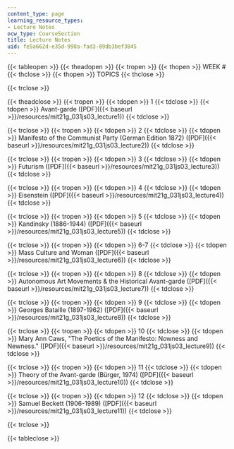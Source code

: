 ```yaml
---
content_type: page
learning_resource_types:
- Lecture Notes
ocw_type: CourseSection
title: Lecture Notes
uid: fe5a662d-e35d-998a-fad3-89db3bef3845
---
```


{{< tableopen >}}
{{< theadopen >}}
{{< tropen >}}
{{< thopen >}}
WEEK #
{{< thclose >}}
{{< thopen >}}
TOPICS
{{< thclose >}}

{{< trclose >}}

{{< theadclose >}}
{{< tropen >}}
{{< tdopen >}}
1
{{< tdclose >}}
{{< tdopen >}}
Avant-garde ([PDF]({{< baseurl >}}/resources/mit21g_031js03_lecture1))
{{< tdclose >}}

{{< trclose >}}
{{< tropen >}}
{{< tdopen >}}
2
{{< tdclose >}}
{{< tdopen >}}
Manifesto of the Communist Party (German Edition 1872) ([PDF]({{< baseurl >}}/resources/mit21g_031js03_lecture2))
{{< tdclose >}}

{{< trclose >}}
{{< tropen >}}
{{< tdopen >}}
3
{{< tdclose >}}
{{< tdopen >}}
Futurism ([PDF]({{< baseurl >}}/resources/mit21g_031js03_lecture3))
{{< tdclose >}}

{{< trclose >}}
{{< tropen >}}
{{< tdopen >}}
4
{{< tdclose >}}
{{< tdopen >}}
Eisenstein ([PDF]({{< baseurl >}}/resources/mit21g_031js03_lecture4))
{{< tdclose >}}

{{< trclose >}}
{{< tropen >}}
{{< tdopen >}}
5
{{< tdclose >}}
{{< tdopen >}}
Kandinsky (1886-1944) ([PDF]({{< baseurl >}}/resources/mit21g_031js03_lecture5))
{{< tdclose >}}

{{< trclose >}}
{{< tropen >}}
{{< tdopen >}}
6-7
{{< tdclose >}}
{{< tdopen >}}
Mass Culture and Woman ([PDF]({{< baseurl >}}/resources/mit21g_031js03_lecture6))
{{< tdclose >}}

{{< trclose >}}
{{< tropen >}}
{{< tdopen >}}
8
{{< tdclose >}}
{{< tdopen >}}
Autonomous Art Movements & the Historical Avant-garde ([PDF]({{< baseurl >}}/resources/mit21g_031js03_lecture7))
{{< tdclose >}}

{{< trclose >}}
{{< tropen >}}
{{< tdopen >}}
9
{{< tdclose >}}
{{< tdopen >}}
Georges Bataille (1897-1962) ([PDF]({{< baseurl >}}/resources/mit21g_031js03_lecture8))
{{< tdclose >}}

{{< trclose >}}
{{< tropen >}}
{{< tdopen >}}
10
{{< tdclose >}}
{{< tdopen >}}
Mary Ann Caws, "The Poetics of the Manifesto: Nowness and Newness." ([PDF]({{< baseurl >}}/resources/mit21g_031js03_lecture9))
{{< tdclose >}}

{{< trclose >}}
{{< tropen >}}
{{< tdopen >}}
11
{{< tdclose >}}
{{< tdopen >}}
Theory of the Avant-garde (Bürger, 1974) ([PDF]({{< baseurl >}}/resources/mit21g_031js03_lecture10))
{{< tdclose >}}

{{< trclose >}}
{{< tropen >}}
{{< tdopen >}}
12
{{< tdclose >}}
{{< tdopen >}}
Samuel Beckett (1906-1989) ([PDF]({{< baseurl >}}/resources/mit21g_031js03_lecture11))
{{< tdclose >}}

{{< trclose >}}

{{< tableclose >}}